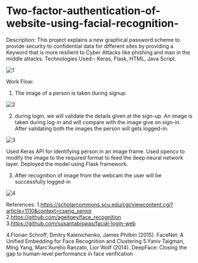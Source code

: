 # Two-factor-authentication-of-website-using-facial-recognition-

Description: This project explains a new graphical password scheme to provide security to confidential
data for different sites by providing a Keyword that is more resilient to Cyber Attacks like phishing and man in the middle attacks.
Technologies Used:- Keras, Flask, HTML, Java Script.


![1](https://user-images.githubusercontent.com/25890584/74859076-5cd2ed80-5314-11ea-962b-2d91cb59edd8.png)


Work Flow:


1. The image of a person is taken during signup

![2](https://user-images.githubusercontent.com/25890584/74859079-5d6b8400-5314-11ea-8d47-4f931e4b748d.png)



2. during login, we will validate the details given at the sign-up. An image is taken during log-in and will compare with the image give on sign-in. After validating both the images the person will gets logged-in.

![3](https://user-images.githubusercontent.com/25890584/74859081-5d6b8400-5314-11ea-96f7-fc808016a9bd.png)


Used Keras API for identifying person in an image frame. Used opencv to modify the image to the required format to feed the deep neural network layer. Deployed the model using Flask framework. 


3. After recognition of image from the webcam the user will be successfully logged-in

![4](https://user-images.githubusercontent.com/25890584/76988514-3310e480-691b-11ea-856c-0466166c423d.jpg)


References:
1.https://scholarcommons.scu.edu/cgi/viewcontent.cgi?article=1110&context=cseng_senior
2.https://github.com/ageitgey/face_recognition
3.https://github.com/susantabiswas/facial-login-web

4.Florian Schroff, Dmitry Kalenichenko, James Philbin (2015). FaceNet: A Unified Embedding for Face Recognition and Clustering
5.Yaniv Taigman, Ming Yang, Marc'Aurelio Ranzato, Lior Wolf (2014). DeepFace: Closing the gap to human-level performance in face verification
